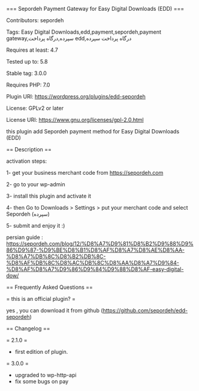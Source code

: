 === Sepordeh Payment Gateway for Easy Digital Downloads (EDD) ===

Contributors: sepordeh

Tags: Easy Digital Downloads,edd,payment,sepordeh,payment gateway,سپرده,درگاه پرداخت edd,درگاه پرداخت سپرده

Requires at least: 4.7

Tested up to: 5.8

Stable tag: 3.0.0

Requires PHP: 7.0

Plugin URI: https://wordpress.org/plugins/edd-sepordeh

License: GPLv2 or later

License URI: https://www.gnu.org/licenses/gpl-2.0.html

this plugin add Sepordeh payment method for Easy Digital Downloads (EDD)

== Description ==

activation steps:

1- get your business merchant code from https://sepordeh.com

2- go to your wp-admin

3- install this plugin and activate it

4- then Go to Downloads > Settings > put your merchant code and select Sepordeh (سپرده) 

5- submit and enjoy it :)

persian guide : https://sepordeh.com/blog/12/%D8%A7%D9%81%D8%B2%D9%88%D9%86%D9%87-%D9%BE%D8%B1%D8%AF%D8%A7%D8%AE%D8%AA-%D8%A7%DB%8C%D8%B2%DB%8C-%D8%AF%DB%8C%D8%AC%DB%8C%D8%AA%D8%A7%D9%84-%D8%AF%D8%A7%D9%86%D9%84%D9%88%D8%AF-easy-digital-dow/

== Frequently Asked Questions ==

= this is an official plugin? =

yes , you can download it from github (https://github.com/sepordeh/edd-sepordeh)

== Changelog ==

= 2.1.0 =
* first edition of plugin.

= 3.0.0 =
* upgraded to wp-http-api
* fix some bugs on pay
